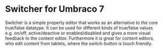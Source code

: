 # Switcher for Umbraco 7

Switcher is a simple property editor that works as an alternative to the core true/false datatype.
It can be used for different kinds of true/false values e.g. on/off, active/deactive or enabled/disabled and gives a more visual feedback to the content editor. Furthermore it is great for content editors, who edit content from tablets, where the switch-button is touch friendly.
